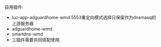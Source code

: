 自用插件:
 - luc-app-adguardhome-wmd 5553重定向模式选择只保留作为dnsmasq的上游服务器
 - adguardhome-wmd
 - smartdns-wmd
 - 三插件需要共同搭配使用.
